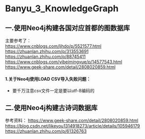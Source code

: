 # Banyu_3_KnowledgeGraph

一.使用Neo4j构建各国对应首都的图数据库<br>
-------

主要参考了：<br>
https://www.cnblogs.com/ljhdo/p/5521577.html<br>
https://zhuanlan.zhihu.com/p/313553691<br>
https://zhuanlan.zhihu.com/p/88745411<br>
https://www.cnblogs.com/yibeimingyue/p/14577543.html<br>
https://www.geek-share.com/detail/2808020859.html<br>

#### 1.关于Neo4j使用LOAD CSV导入失败问题：<br>
* 要千万注意csv文件一定是要以utf-8编码的<br>

二.使用Neo4j构建古诗词数据库<br>
-------

参考资料：
https://www.geek-share.com/detail/2808020859.html<br>
https://blog.csdn.net/likeyou1314918273/article/details/105946179<br>
https://zhuanlan.zhihu.com/p/61326763<br>
